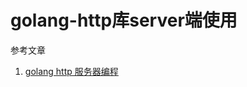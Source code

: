 # golang-http库server端使用

参考文章

1. [golang http 服务器编程](https://juejin.im/post/58cffa535c497d0057cfcdfe)